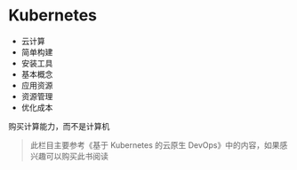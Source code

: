 # Kubernetes

- 云计算
- 简单构建
- 安装工具
- 基本概念
- 应用资源
- 资源管理
- 优化成本

购买计算能力，而不是计算机

> 此栏目主要参考《基于 Kubernetes 的云原生 DevOps》中的内容，如果感兴趣可以购买此书阅读